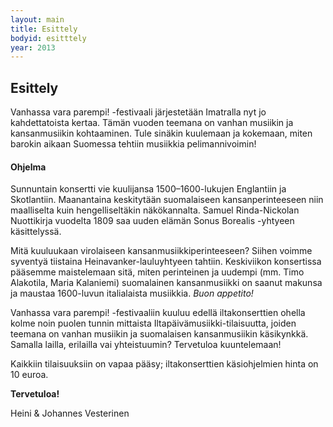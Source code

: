 ```yaml
---
layout: main
title: Esittely
bodyid: esitttely
year: 2013
---
```

## Esittely

Vanhassa vara parempi! -festivaali järjestetään Imatralla nyt jo
kahdettatoista kertaa. Tämän vuoden teemana on vanhan musiikin ja
kansanmusiikin kohtaaminen. Tule sinäkin kuulemaan ja kokemaan, miten
barokin aikaan Suomessa tehtiin musiikkia pelimannivoimin!

#### Ohjelma

Sunnuntain konsertti vie kuulijansa 1500–1600-lukujen Englantiin ja
Skotlantiin. Maanantaina keskitytään suomalaiseen kansanperinteeseen
niin maalliselta kuin hengelliseltäkin näkökannalta. Samuel
Rinda-Nickolan Nuottikirja vuodelta 1809 saa uuden elämän Sonus
Borealis -yhtyeen käsittelyssä.

Mitä kuuluukaan virolaiseen
kansanmusiikkiperinteeseen? Siihen voimme syventyä tiistaina
Heinavanker-lauluyhtyeen tahtiin. Keskiviikon konsertissa pääsemme
maistelemaan sitä, miten perinteinen ja uudempi (mm. Timo Alakotila,
Maria Kalaniemi) suomalainen kansanmusiikki on saanut makunsa ja
maustaa 1600-luvun italialaista musiikkia. <i>Buon appetito!</i>

Vanhassa vara parempi! -festivaaliin kuuluu edellä iltakonserttien
ohella kolme noin puolen tunnin mittaista
Iltapäivämusiikki-tilaisuutta, joiden teemana on vanhan musiikin ja
suomalaisen kansanmusiikin käsikynkkä. Samalla lailla, erilailla vai
yhteistuumin? Tervetuloa kuuntelemaan!

Kaikkiin tilaisuuksiin on vapaa pääsy; iltakonserttien käsiohjelmien
hinta on 10 euroa.

**Tervetuloa!**

Heini &amp; Johannes Vesterinen